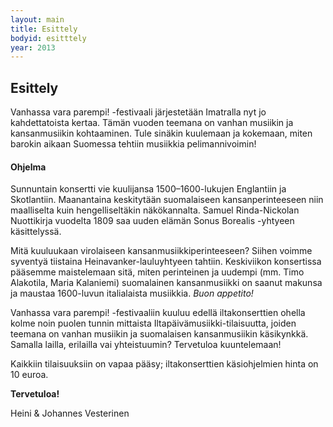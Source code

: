 ```yaml
---
layout: main
title: Esittely
bodyid: esitttely
year: 2013
---
```

## Esittely

Vanhassa vara parempi! -festivaali järjestetään Imatralla nyt jo
kahdettatoista kertaa. Tämän vuoden teemana on vanhan musiikin ja
kansanmusiikin kohtaaminen. Tule sinäkin kuulemaan ja kokemaan, miten
barokin aikaan Suomessa tehtiin musiikkia pelimannivoimin!

#### Ohjelma

Sunnuntain konsertti vie kuulijansa 1500–1600-lukujen Englantiin ja
Skotlantiin. Maanantaina keskitytään suomalaiseen kansanperinteeseen
niin maalliselta kuin hengelliseltäkin näkökannalta. Samuel
Rinda-Nickolan Nuottikirja vuodelta 1809 saa uuden elämän Sonus
Borealis -yhtyeen käsittelyssä.

Mitä kuuluukaan virolaiseen
kansanmusiikkiperinteeseen? Siihen voimme syventyä tiistaina
Heinavanker-lauluyhtyeen tahtiin. Keskiviikon konsertissa pääsemme
maistelemaan sitä, miten perinteinen ja uudempi (mm. Timo Alakotila,
Maria Kalaniemi) suomalainen kansanmusiikki on saanut makunsa ja
maustaa 1600-luvun italialaista musiikkia. <i>Buon appetito!</i>

Vanhassa vara parempi! -festivaaliin kuuluu edellä iltakonserttien
ohella kolme noin puolen tunnin mittaista
Iltapäivämusiikki-tilaisuutta, joiden teemana on vanhan musiikin ja
suomalaisen kansanmusiikin käsikynkkä. Samalla lailla, erilailla vai
yhteistuumin? Tervetuloa kuuntelemaan!

Kaikkiin tilaisuuksiin on vapaa pääsy; iltakonserttien käsiohjelmien
hinta on 10 euroa.

**Tervetuloa!**

Heini &amp; Johannes Vesterinen